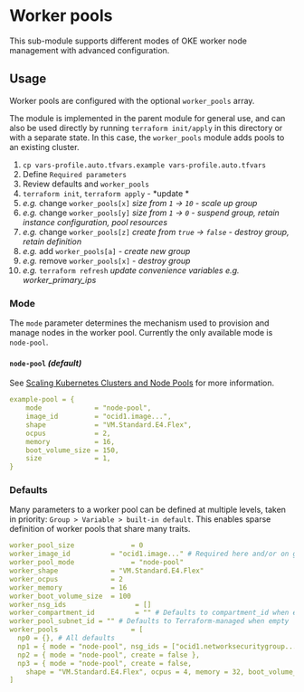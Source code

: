 # Worker pools

This sub-module supports different modes of OKE worker node management with advanced configuration.

## Usage
Worker pools are configured with the optional `worker_pools` array.

The module is implemented in the parent module for general use, and can also be used directly by running `terraform init/apply` in this directory or with a separate state. In this case, the `worker_pools` module adds pools to an existing cluster.

1. `cp vars-profile.auto.tfvars.example vars-profile.auto.tfvars`
1. Define `Required parameters`
1. Review defaults and `worker_pools`
1. `terraform init`, `terraform apply` - *update *
1. *e.g.* change `worker_pools[x]` *size from `1` -> `10` - scale up group*
1. *e.g.* change `worker_pools[y]` *size from `1` -> `0` - suspend group, retain instance configuration, pool resources*
1. *e.g.* change `worker_pools[z]` *create from `true` -> `false` - destroy group, retain definition*
1. *e.g.* add `worker_pools[a]` - *create new group*
1. *e.g.* remove `worker_pools[x]` - *destroy group*
1. *e.g.* `terraform refresh` *update convenience variables e.g. worker_primary_ips*

### Mode
The `mode` parameter determines the mechanism used to provision and manage nodes in the worker pool. Currently the only available mode is `node-pool`.

#### **`node-pool`** _(default)_
See [Scaling Kubernetes Clusters and Node Pools](https://docs.oracle.com/en-us/iaas/Content/ContEng/Tasks/contengscalingkubernetesclustersnodepools.htm) for more information.
```yaml
example-pool = {
    mode             = "node-pool",
    image_id         = "ocid1.image...",
    shape            = "VM.Standard.E4.Flex",
    ocpus            = 2,
    memory           = 16,
    boot_volume_size = 150,
    size             = 1,
}
```

### Defaults
Many parameters to a worker pool can be defined at multiple levels, taken in priority: `Group > Variable > built-in default`. This enables sparse definition of worker pools that share many traits.
```yaml
worker_pool_size              = 0
worker_image_id          = "ocid1.image..." # Required here and/or on group
worker_pool_mode              = "node-pool"
worker_shape             = "VM.Standard.E4.Flex"
worker_ocpus             = 2
worker_memory            = 16
worker_boot_volume_size  = 100
worker_nsg_ids                 = []
worker_compartment_id          = "" # Defaults to compartment_id when empty
worker_pool_subnet_id = "" # Defaults to Terraform-managed when empty
worker_pools                  = [
  np0 = {}, # All defaults
  np1 = { mode = "node-pool", nsg_ids = ["ocid1.networksecuritygroup..."] },
  np2 = { mode = "node-pool", create = false },
  np3 = { mode = "node-pool", create = false,
    shape = "VM.Standard.E4.Flex", ocpus = 4, memory = 32, boot_volume_size = 150 }
]
```
